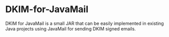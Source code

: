 DKIM-for-JavaMail
=================

DKIM for JavaMail is a small JAR that can be easily implemented in existing Java projects using JavaMail for sending DKIM signed emails.
